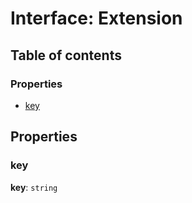# Interface: Extension

## Table of contents

### Properties

* [key](/en/auto-docs/form-core/interfaces/Extension.md#key)

## Properties

### key

**key**: `string`
